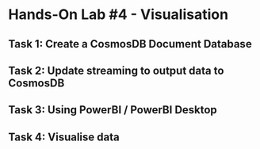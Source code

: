 # Hands-On Lab #4 - Visualisation

## Task 1: Create a CosmosDB Document Database

## Task 2: Update streaming to output data to CosmosDB

## Task 3: Using PowerBI / PowerBI Desktop 

## Task 4: Visualise data

